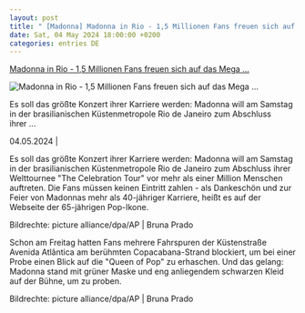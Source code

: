 ```yaml
---
layout: post
title: " [Madonna] Madonna in Rio - 1,5 Millionen Fans freuen sich auf das Mega ..."
date: Sat, 04 May 2024 18:00:00 +0200
categories: entries DE
---
```

[Madonna in Rio - 1,5 Millionen Fans freuen sich auf das Mega ...](https://www.brisant.de/stars/madonna-rio-100.html)

![Madonna in Rio - 1,5 Millionen Fans freuen sich auf das Mega ...](https://www.brisant.de/stars/madonna-rio-104_v-variantBig16x9_wm-true_zc-ecbbafc6.jpg?version=3818)

Es soll das größte Konzert ihrer Karriere werden: Madonna will am Samstag in der brasilianischen Küstenmetropole Rio de Janeiro zum Abschluss ihrer ...

04.05.2024 |

Es soll das größte Konzert ihrer Karriere werden: Madonna will am Samstag in der brasilianischen Küstenmetropole Rio de Janeiro zum Abschluss ihrer Welttournee "The Celebration Tour" vor mehr als einer Million Menschen auftreten. Die Fans müssen keinen Eintritt zahlen - als Dankeschön und zur Feier von Madonnas mehr als 40-jähriger Karriere, heißt es auf der Webseite der 65-jährigen Pop-Ikone.

Bildrechte: picture alliance/dpa/AP | Bruna Prado

Schon am Freitag hatten Fans mehrere Fahrspuren der Küstenstraße Avenida Atlântica am berühmten Copacabana-Strand blockiert, um bei einer Probe einen Blick auf die "Queen of Pop" zu erhaschen. Und das gelang: Madonna stand mit grüner Maske und eng anliegendem schwarzen Kleid auf der Bühne, um zu proben.

Bildrechte: picture alliance/dpa/AP | Bruna Prado

